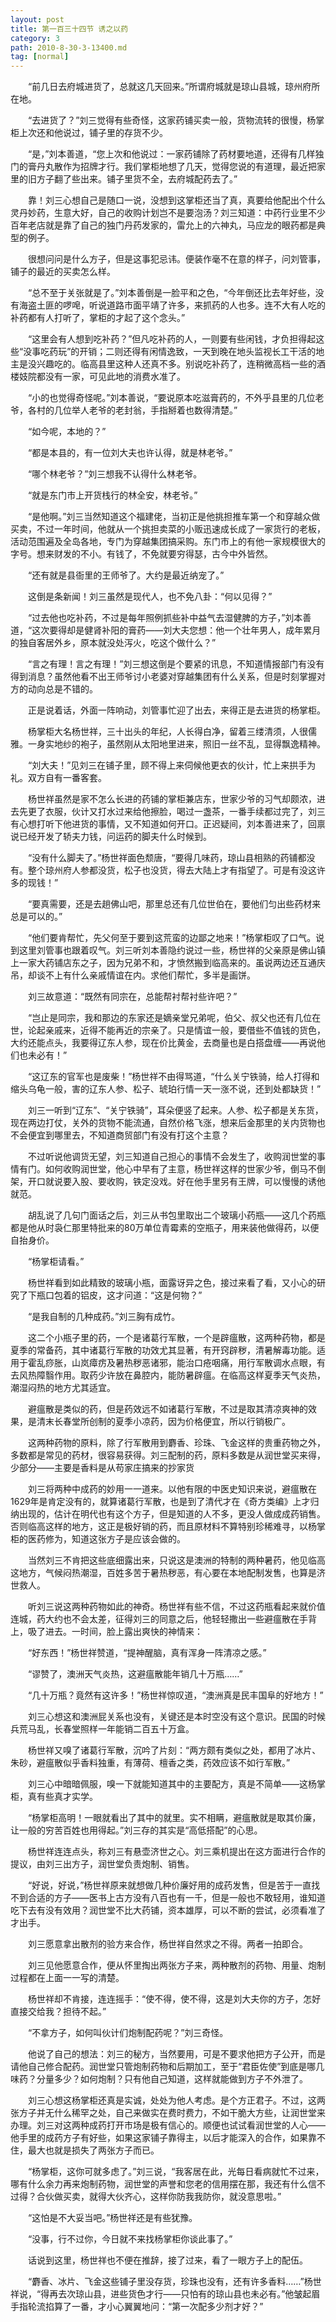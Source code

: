 ```yaml
---
layout: post
title: 第一百三十四节 诱之以药
category: 3
path: 2010-8-30-3-13400.md
tag: [normal]
---
```


　　“前几日去府城进货了，总就这几天回来。”所谓府城就是琼山县城，琼州府所在地。

　　“去进货了？”刘三觉得有些奇怪，这家药铺买卖一般，货物流转的很慢，杨掌柜上次还和他说过，铺子里的存货不少。

　　“是，”刘本善道，“您上次和他说过：一家药铺除了药材要地道，还得有几样独门的膏丹丸散作为招牌才行。我们掌柜地想了几天，觉得您说的有道理，最近把家里的旧方子翻了些出来。铺子里货不全，去府城配药去了。”

　　靠！刘三心想自己是随口一说，没想到这掌柜还当了真，真要给他配出个什么灵丹妙药，生意大好，自己的收购计划岂不是要泡汤？刘三知道：中药行业里不少百年老店就是靠了自己的独门丹药发家的，雷允上的六神丸，马应龙的眼药都是典型的例子。

　　很想问问是什么方子，但是这事犯忌讳。便装作毫不在意的样子，问刘管事，铺子的最近的买卖怎么样。

　　“总不至于关张就是了。”刘本善倒是一脸平和之色，“今年倒还比去年好些，没有海盗土匪的啰唣，听说道路市面平靖了许多，来抓药的人也多。连不大有人吃的补药都有人打听了，掌柜的才起了这个念头。”

　　“这里会有人想到吃补药？”但凡吃补药的人，一则要有些闲钱，才负担得起这些“没事吃药玩”的开销；二则还得有闲情逸致，一天到晚在地头监视长工干活的地主是没兴趣吃的。临高县里这种人还真不多。别说吃补药了，连稍微高档一些的酒楼妓院都没有一家，可见此地的消费水准了。

　　“小的也觉得奇怪呢。”刘本善说，“要说原本吃滋膏药的，不外乎县里的几位老爷，各村的几位举人老爷的老封翁，手指掰着也数得清楚。”

　　“如今呢，本地的？”

　　“都是本县的，有一位刘大夫也许认得，就是林老爷。”

　　“哪个林老爷？”刘三想我不认得什么林老爷。

　　“就是东门市上开货栈行的林全安，林老爷。”

　　“是他啊。”刘三当然知道这个福建佬，当初正是他挑担推车第一个和穿越众做买卖，不过一年时间，他就从一个挑担卖菜的小贩迅速成长成了一家货行的老板，活动范围遍及全岛各地，专门为穿越集团搞采购。东门市上的有他一家规模很大的字号。想来财发的不小。有钱了，不免就要穷得瑟，古今中外皆然。

　　“还有就是县衙里的王师爷了。大约是最近纳宠了。”

　　这倒是条新闻！刘三虽然是现代人，也不免八卦：“何以见得？”

　　“过去他也吃补药，不过是每年照例抓些补中益气去湿健脾的方子，”刘本善道，“这次要得却是健肾补阳的膏药——刘大夫您想：他一个壮年男人，成年累月的独自客居外乡，原本就没处泻火，吃这个做什么？”

　　“言之有理！言之有理！”刘三想这倒是个要紧的讯息，不知道情报部门有没有得到消息？虽然他看不出王师爷讨小老婆对穿越集团有什么关系，但是时刻掌握对方的动向总是不错的。

　　正是说着话，外面一阵响动，刘管事忙迎了出去，来得正是去进货的杨掌柜。

　　杨掌柜大名杨世祥，三十出头的年纪，人长得白净，留着三缕清须，人很儒雅。一身实地纱的袍子，虽然刚从太阳地里进来，照旧一丝不乱，显得飘逸精神。

　　“刘大夫！”见刘三在铺子里，顾不得上来伺候他更衣的伙计，忙上来拱手为礼。双方自有一番客套。

　　杨世祥虽然是家不怎么长进的药铺的掌柜兼店东，世家少爷的习气却颇浓，进去先更了衣服，伙计又打水过来给他擦脸，喝过一盏茶，一番手续都过完了，刘三有心想打听下他进货的事情，又不知道如何开口。正迟疑间，刘本善进来了，回禀说已经开发了轿夫力钱，问运药的脚夫什么时候到。

　　“没有什么脚夫了。”杨世祥面色颓唐，“要得几味药，琼山县相熟的药铺都没有。整个琼州府人参都没货，松子也没货，得去大陆上才有指望了。可是有没这许多的现钱！”

　　“要真需要，还是去趟佛山吧，那里总还有几位世伯在，要他们匀出些药材来总是可以的。”

　　“他们要肯帮忙，先父何至于要到这荒蛮的边鄙之地来！”杨掌柜叹了口气。说到这里刘管事也跟着叹气。刘三听刘本善隐约说过一些，杨世祥的父亲原是佛山镇上一家大药铺店东之子，因为兄弟不和，才愤然搬到临高来的。虽说两边还互通庆吊，却谈不上有什么亲戚情谊在内。求他们帮忙，多半是画饼。

　　刘三故意道：“既然有同宗在，总能帮衬帮衬些许吧？”

　　“岂止是同宗，我和那边的东家还是嫡亲堂兄弟呢，伯父、叔父也还有几位在世，论起亲戚来，近得不能再近的宗亲了。只是情谊一般，要借些不值钱的货色，大约还能点头，我要得辽东人参，现在价比黄金，去商量也是白搭盘缠——再说他们也未必有！”

　　“这辽东的官军也是废柴！”杨世祥不由得骂道，“什么关宁铁骑，给人打得和缩头乌龟一般，害的辽东人参、松子、琥珀行情一天一涨不说，还到处都缺货！”

　　刘三一听到“辽东”、“关宁铁骑”，耳朵便竖了起来。人参、松子都是关东货，现在两边打仗，关外的货物不能流通，自然价格飞涨，想来后金那里的关内货物也不会便宜到哪里去，不知道商贸部门有没有打这个主意？

　　不过听说他调货无望，刘三知道自己担心的事情不会发生了，收购润世堂的事情有门。如何收购润世堂，他心中早有了主意，杨世祥这样的世家少爷，倒马不倒架，开口就说要入股、要收购，铁定没戏。好在他手里另有王牌，可以慢慢的诱他就范。

　　胡乱说了几句门面话之后，刘三从书包里取出二个玻璃小药瓶——这几个药瓶都是他从时袅仁那里特批来的80万单位青霉素的空瓶子，用来装他做得药，以便自抬身价。

　　“杨掌柜请看。”

　　杨世祥看到如此精致的玻璃小瓶，面露讶异之色，接过来看了看，又小心的研究了下瓶口包着的铝皮，这才问道：“这是何物？”

　　“是我自制的几种成药。”刘三胸有成竹。

　　这二个小瓶子里的药，一个是诸葛行军散，一个是辟瘟散，这两种药物，都是夏季的常备药，其中诸葛行军散的功效尤其显著，有开窍辟秽，清暑解毒功能。适用于霍乱痧胀，山岚瘴疠及暑热秽恶诸邪，能治口疮咽痛，用行军散调水点眼，有去风热障翳作用。取药少许放在鼻腔内，能防暑辟瘟。在临高这样夏季天气炎热，潮湿闷热的地方尤其适宜。

　　避瘟散是类似的药，但是药效远不如诸葛行军散，不过是取其清凉爽神的效果，是清末长春堂所创制的夏季小凉药，因为价格便宜，所以行销极广。

　　这两种药物的原料，除了行军散用到麝香、珍珠、飞金这样的贵重药物之外，多数都是常见的药材，很容易获得。刘三配制的药，原料多数是从润世堂买来得，少部分——主要是香料是从苟家庄搞来的抄家货

　　刘三将两种中成药的妙用一一道来。以他有限的中医史知识来说，避瘟散在1629年是肯定没有的，就算诸葛行军散，也是到了清代才在《奇方类编》上才归纳出现的，估计在明代也有这个方子，但是知道的人不多，更没人做成成药销售。否则临高这样的地方，这正是极好销的药，而且原材料不算特别珍稀难寻，以杨掌柜的医药修为，知道这张方子是应该会做的。

　　当然刘三不肯把这些底细露出来，只说这是澳洲的特制的两种暑药，他见临高这地方，气候闷热潮湿，百姓多苦于暑热秽恶，有心要在本地配制发售，也算是济世救人。

　　听刘三说这两种药物如此的神奇。杨世祥有些不信，不过这药瓶看起来就价值连城，药大约也不会太差，征得刘三的同意之后，他轻轻撒出一些避瘟散在手背上，吸了进去。一时间，脸上露出爽快的神情来：

　　“好东西！”杨世祥赞道，“提神醒脑，真有浑身一阵清凉之感。”

　　“谬赞了，澳洲天气炎热，这避瘟散能年销几十万瓶……”

　　“几十万瓶？竟然有这许多！”杨世祥惊叹道，“澳洲真是民丰国阜的好地方！”

　　刘三心想这和澳洲屁关系也没有，关键还是本时空没有这个意识。民国的时候兵荒马乱，长春堂照样一年能销二百五十万盒。

　　杨世祥又嗅了诸葛行军散，沉吟了片刻：“两方颇有类似之处，都用了冰片、朱砂，避瘟散似乎香料独重，有薄荷、檀香之类，药效应该不如行军散。”

　　刘三心中暗暗佩服，嗅一下就能知道其中的主要配方，真是不简单——这杨掌柜，真有些真才实学。

　　“杨掌柜高明！一眼就看出了其中的就里。实不相瞒，避瘟散就是取其价廉，让一般的穷苦百姓也用得起。”刘三存的其实是“高低搭配”的心思。

　　杨世祥连连点头，称刘三有悬壶济世之心。刘三乘机提出在这方面进行合作的提议，由刘三出方子，润世堂负责炮制、销售。

　　“好说，好说，”杨世祥原来就想做几种价廉好用的成药发售，但是苦于一直找不到合适的方子——医书上古方没有八百也有一千，但是一般也不敢轻用，谁知道吃下去有没有效用？润世堂不比大药铺，资本雄厚，可以不断的尝试，必须看准了才出手。

　　刘三愿意拿出散剂的验方来合作，杨世祥自然求之不得。两者一拍即合。

　　刘三见他愿意合作，便从怀里掏出两张方子来，两种散剂的药物、用量、炮制过程都在上面一一写的清楚。

　　杨世祥却不肯接，连连摇手：“使不得，使不得，这是刘大夫你的方子，怎好直接交给我？担待不起。”

　　“不拿方子，如何叫伙计们炮制配药呢？”刘三奇怪。

　　他说了自己的想法：刘三的秘方，当然要用，可是不要求他把方子公开，而是请他自己修合配药。润世堂只管炮制药物和后期加工，至于“君臣佐使”到底是哪几味药？分量多少？如何炮制？只有他自己知道，这样就能做到方子不外泄了。

　　刘三心想这杨掌柜还真是实诚，处处为他人考虑。是个方正君子。不过，这两张方子并无什么稀罕之处，自己来做实在费时费力，不如干脆大方些，让润世堂来办理。刘三对这两种成药打开市场是极有信心的。顺便也试试看润世堂的人心——他手里的成药方子有好些，如果这家铺子靠得主，以后才能深入的合作，如果靠不住，最大也就是损失了两张方子而已。

　　“杨掌柜，这你可就多虑了。”刘三说，“我客居在此，光每日看病就忙不过来，哪有什么余力再来炮制药物，润世堂的声誉和您老的信用摆在那，我还有什么信不过得？合伙做买卖，就得大伙齐心，这样你防我我防你，就没意思啦。”

　　“这怕是不大妥当吧。”杨世祥还是有些犹豫。

　　“没事，行不过你，今日就不来找杨掌柜你谈此事了。”

　　话说到这里，杨世祥也不便在推辞，接了过来，看了一眼方子上的配伍。

　　“麝香、冰片、飞金这些铺子里没存货，珍珠也没有，还有许多香料……”杨世祥说，“得再去次琼山县，进些货色才行——只怕有的琼山县也未必有。”他皱起眉手指轮流掐算了一番，才小心翼翼地问：“第一次配多少剂才好？”
